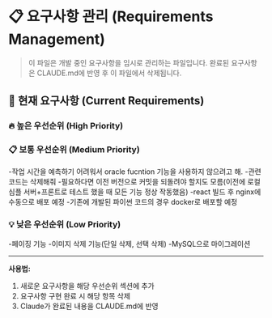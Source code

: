 # 📋 요구사항 관리 (Requirements Management)

> 이 파일은 개발 중인 요구사항을 임시로 관리하는 파일입니다.
> 완료된 요구사항은 CLAUDE.md에 반영 후 이 파일에서 삭제됩니다.

## 📌 현재 요구사항 (Current Requirements)
### 🔥 높은 우선순위 (High Priority)
<!-- 긴급하게 처리해야 할 요구사항들 -->

### 📋 보통 우선순위 (Medium Priority)
<!-- 일반적인 기능 개선 및 추가 요구사항들 -->
-작업 시간을 예측하기 어려워서 oracle fucntion 기능을 사용하지 않으려고 해.
-관련 코드는 삭제해줘
-필요하다면 이전 버전으로 커밋을 되돌려야 할지도 모름(이전에 로컬 심플 서버+프론트로 테스트 했을 때 모든 기능 정상 작동했음)
-react 빌드 후 nginx에 수동으로 배포 예정
-기존에 개발된 파이썬 코드의 경우 docker로 배포할 예정

### 💡 낮은 우선순위 (Low Priority)
<!-- 나중에 고려해볼 수 있는 요구사항들 -->
-페이징 기능
-이미지 삭제 기능(단일 삭제, 선택 삭제)
-MySQL으로 마이그레이션

---
**사용법:**
1. 새로운 요구사항을 해당 우선순위 섹션에 추가
2. 요구사항 구현 완료 시 해당 항목 삭제
3. Claude가 완료된 내용을 CLAUDE.md에 반영
